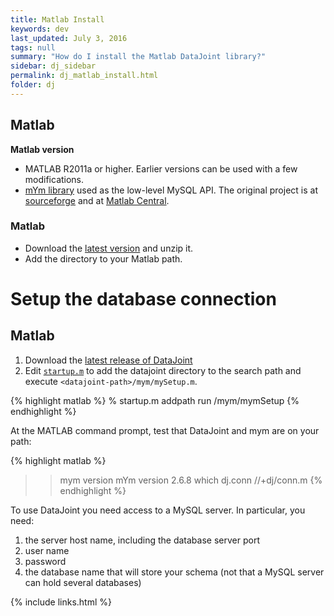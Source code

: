 ```yaml
---
title: Matlab Install
keywords: dev
last_updated: July 3, 2016
tags: null
summary: "How do I install the Matlab DataJoint library?"
sidebar: dj_sidebar
permalink: dj_matlab_install.html
folder: dj
---
```


## Matlab
**Matlab version**

* MATLAB R2011a or higher.  Earlier versions can be used with a few modifications.
* [mYm library](https://github.com/datajoint/mym) used as the low-level MySQL API.  The original project is at [sourceforge](http://sourceforge.net/projects/mym/) and at [Matlab Central](http://www.mathworks.com/matlabcentral/linkexchange/links/1313-mysql-connector-mym).


### Matlab

* Download the [latest version](https://github.com/datajoint/datajoint-matlab/archive/master.zip) and unzip it.
* Add the directory to your Matlab path.


# Setup the database connection

## Matlab

1. Download the [latest release of DataJoint](https://github.com/datajoint/datajoint-matlab/releases)
1. Edit [`startup.m`](http://www.mathworks.com/help/matlab/ref/startup.html) to add the datajoint directory to the search path and execute `<datajoint-path>/mym/mySetup.m`.

{% highlight matlab %}
% startup.m
addpath <datajoint path>
run <datajoint-path>/mym/mymSetup
{% endhighlight %}

At the MATLAB command prompt, test that DataJoint and mym are on your path:

{% highlight matlab %}
>> mym version
mYm version 2.6.8
>> which dj.conn
/<datajoint-path>/+dj/conn.m
{% endhighlight %}

To use DataJoint you need access to a MySQL server. In particular, you need:

1. the server host name, including the database server port
1. user name
1. password
1. the database name that will store your schema (not that a MySQL server can hold several databases)





{% include links.html %}
